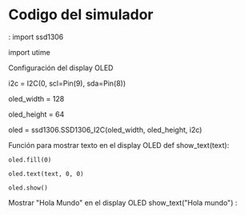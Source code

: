 # Codigo del simulador
:
import ssd1306

import utime


Configuración del display OLED

i2c = I2C(0, scl=Pin(9), sda=Pin(8))

oled_width = 128

oled_height = 64

oled = ssd1306.SSD1306_I2C(oled_width, oled_height, i2c)



Función para mostrar texto en el display OLED
def show_text(text):
    
    oled.fill(0)
    
    oled.text(text, 0, 0)
    
    oled.show()


Mostrar "Hola Mundo" en el display OLED
show_text("Hola mundo")
:
